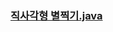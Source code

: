 [직사각형 별찍기]: https://github.com/gogoma-code/programmers-codding-test/blob/level1_java/LEVEL%201/JAVA/직사각형%20별찍기.java

### [직사각형 별찍기.java][직사각형 별찍기]
